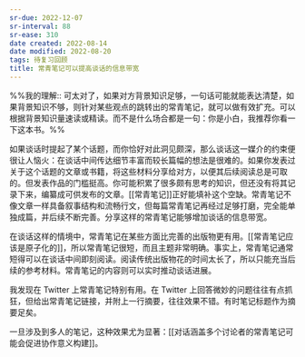 ```yaml
---
sr-due: 2022-12-07
sr-interval: 88
sr-ease: 310
date created: 2022-08-14
date modified: 2022-08-20
tags: 待复习回顾
title: 常青笔记可以提高谈话的信息带宽
---
```


%%我的理解:: 可太对了，如果对方背景知识足够，一句话可能就能表达清楚，如果背景知识不够，则针对某些观点的跳转出的常青笔记，就可以做有效扩充。可以根据背景知识量速读或精读。而不是什么场合都是一句：你是小白，我推荐你看一下这本书。%%

如果谈话时提起了某个话题，而你恰好对此洞见颇深，那么谈话这一媒介的约束便很让人恼火：在谈话中间传达细节丰富而较长篇幅的想法是很难的。如果你发表过关于这个话题的文章或书籍，将这些材料分享给对方，以便其后续阅读总是可取的。但发表作品的门槛挺高。你可能积累了很多颇有思考的知识，但还没有将其记录下来，编纂成可供发布的文章。[[常青笔记]]正好能填补这个空缺。常青笔记不像文章一样具备叙事结构和流畅行文，但每篇常青笔记再经过足够打磨，完全能单独成篇，并后续不断完善。分享这样的常青笔记能够增加谈话的信息带宽。

在谈话这样的情境中，常青笔记在某些方面比完善的出版物更有用。[[常青笔记应该是原子化的]]，所以常青笔记很短，而且主题非常明确。事实上，常青笔记通常短得可以在谈话中间即刻阅读。阅读传统出版物花的时间太长了，所以只能充当后续的参考材料。常青笔记的内容则可以实时推动谈话进展。

我发现在 Twitter 上常青笔记特别有用。在 Twitter 上回答微妙的问题往往有点抓狂，但给出常青笔记链接，并附上一行摘要，往往效果不错。有时笔记标题作为摘要足矣。

一旦涉及到多人的笔记，这种效果尤为显著：[[对话涵盖多个讨论者的常青笔记可能会促进协作意义构建]]。
